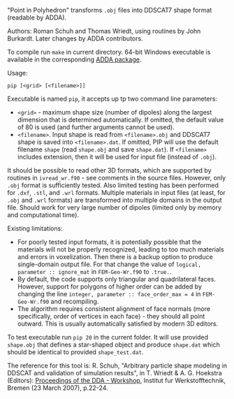 "Point in Polyhedron" transforms `.obj` files into DDSCAT7 shape format (readable by ADDA).

Authors: Roman Schuh and Thomas Wriedt, using routines by John Burkardt. Later changes by ADDA contributors.

To compile run `make` in current directory. 64-bit Windows executable is available in the corresponding [ADDA package](https://github.com/adda-team/adda/releases).

Usage: 
```
pip [<grid> [<filename>]]
```

Executable is named `pip`, it accepts up tp two command line parameters: 
- `<grid>` - maximum shape size (number of dipoles) along the largest dimension that is determined automatically. If omitted, the default value of 80 is used (and further arguments cannot be used).
- `<filename>`. Input shape is read from `<filename>.obj` and DDSCAT7 shape is saved into `<filename>.dat`. If omitted, PIP will use the default filename `shape` (read `shape.obj` and save `shape.dat`). If `<filename>` includes extension, then it will be used for input file (instead of `.obj`).

It should be possible to read other 3D formats, which are supported by routines in `ivread_wr.f90` - see comments in the source files. However, only `.obj` format is sufficiently tested. Also limited testing has been performed for `.dxf`, `.stl`, and `.wrl` formats. Multiple materials in input files (at least, for `.obj` and `.wrl` formats) are transformed into multiple domains in the output file. Should work for very large number of dipoles (limited only by memory and computational time).

Existing limitations:
* For poorly tested input formats, it is potentially possible that the materials will not be properly recognized, leading to too much materials and errors in voxelization. Then there is a backup option to produce single-domain output file. For that change the value of `logical, parameter :: ignore_mat` in `FEM-Geo-Wr.f90` to `.true.`. 
* By default, the code supports only triangular and quadrilateral faces. However, support for polygons of higher order can be added by changing the line `integer, parameter :: face_order_max = 4` in `FEM-Geo-Wr.f90` and recompiling.
* The algorithm requires consistent alignment of face normals (more specifically, order of vertices in each face) - they should all point outward. This is usually automatically satisfied by modern 3D editors.

To test executable run `pip 20` in the current folder. It will use provided `shape.obj` that defines a star-shaped object and produce `shape.dat` which should be identical to provided `shape_test.dat`.

The reference for this tool is: R. Schuh, "Arbitrary particle shape modeling in DDSCAT and validation of simulation results", in T. Wriedt & A. G. Hoekstra (Editors): [Proceedings of the DDA - Workshop](http://diogenes.iwt.uni-bremen.de/vt/laser/papers/DDA-Workshop-final-proceedings.pdf), Institut fur Werkstofftechnik, Bremen (23 March 2007), p.22-24.
